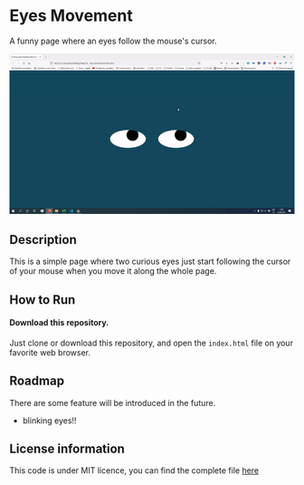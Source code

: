 # Eyes Movement
A funny page where an eyes follow the mouse's cursor.

![Pacmen GIF](https://github.com/ZiurN/JefersonMITxPROEyeMovement/blob/main/images/eyemovement.gif)
## Description
This is a simple page where two curious eyes just start following the cursor of your mouse when you move it along the whole page.
## How to Run
#### Download this repository.
Just clone or download this repository, and open the <code>index.html</code> file on your favorite web browser.
## Roadmap
There are some feature will be introduced in the future.
* blinking eyes!!

## License information
This code is under MIT licence, you can find the complete file [here](https://github.com/ZiurN/JefersonMITxPROEyeMovement/blob/main/LICENSE)